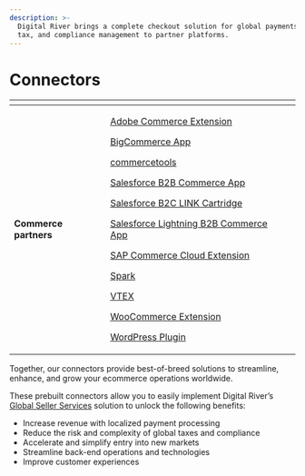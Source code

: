 ```yaml
---
description: >-
  Digital River brings a complete checkout solution for global payments, fraud,
  tax, and compliance management to partner platforms.
---
```


# Connectors

<table data-view="cards"><thead><tr><th></th><th></th><th></th></tr></thead><tbody><tr><td><strong>Commerce partners</strong></td><td><p><a href="https://docs.digitalriver.com/magento/">Adobe Commerce Extension </a></p><p><a href="https://app.gitbook.com/o/-LqC_Nsz4Z-JxICCsFw3/s/-MYQsO02eKz9DuHs39Wm-887967055/">BigCommerce App</a></p><p><a href="https://docs.digitalriver.com/commercetools/">commercetools</a></p><p><a href="https://docs.digitalriver.com/salesforce-b2b/">Salesforce B2B Commerce App </a></p><p><a href="https://docs.digitalriver.com/salesforce-b2c/v/master-3/">Salesforce B2C LINK Cartridge</a></p><p><a href="https://docs.digitalriver.com/salesforce-lightning/v/master/">Salesforce Lightning B2B Commerce App</a></p><p><a href="https://docs.digitalriver.com/sap/">SAP Commerce Cloud Extension</a></p><p><a href="https://docs.digitalriver.com/spark/">Spark </a></p><p><a href="https://docs.digitalriver.com/vtex-1/">VTEX</a></p><p><a href="https://docs.digitalriver.com/woocommerce/">WooCommerce Extension</a></p><p><a href="https://docs.digitalriver.com/wordpress/">WordPress Plugin </a></p></td><td></td></tr></tbody></table>

Together, our connectors provide best-of-breed solutions to streamline, enhance, and grow your ecommerce operations worldwide.

These prebuilt connectors allow you to easily implement Digital River’s [Global Seller Services](https://www.digitalriver.com/global-seller-services/) solution to unlock the following benefits:

* Increase revenue with localized payment processing&#x20;
* Reduce the risk and complexity of global taxes and compliance&#x20;
* Accelerate and simplify entry into new markets&#x20;
* Streamline back-end operations and technologies&#x20;
* Improve customer experiences
